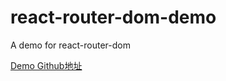 # react-router-dom-demo
A demo for react-router-dom

[Demo  Github地址](https://github.com/aowuR/react-router-dom-demo)